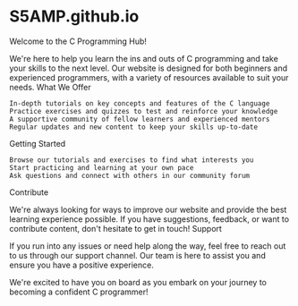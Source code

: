# S5AMP.github.io
Welcome to the C Programming Hub!

We're here to help you learn the ins and outs of C programming and take your skills to the next level. Our website is designed for both beginners and experienced programmers, with a variety of resources available to suit your needs.
What We Offer

    In-depth tutorials on key concepts and features of the C language
    Practice exercises and quizzes to test and reinforce your knowledge
    A supportive community of fellow learners and experienced mentors
    Regular updates and new content to keep your skills up-to-date

Getting Started

    Browse our tutorials and exercises to find what interests you
    Start practicing and learning at your own pace
    Ask questions and connect with others in our community forum

Contribute

We're always looking for ways to improve our website and provide the best learning experience possible. If you have suggestions, feedback, or want to contribute content, don't hesitate to get in touch!
Support

If you run into any issues or need help along the way, feel free to reach out to us through our support channel. Our team is here to assist you and ensure you have a positive experience.

We're excited to have you on board as you embark on your journey to becoming a confident C programmer!
